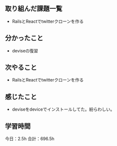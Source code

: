 ## 取り組んだ課題一覧
* RailsとReactでtwitterクローンを作る
## 分かったこと
* deviseの復習
      
    
    

## 次やること
* RailsとReactでtwitterクローンを作る
## 感じたこと
* deviseをdeviceでインストールしてた。紛らわしい。
 
## 学習時間
今日：2.5h
合計：696.5h
